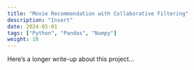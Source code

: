 ```yaml
---
title: "Movie Recommendation with Collaborative Filtering"
description: "Insert"
date: 2024-05-01
tags: ["Python", "Pandas", "Numpy"]
weight: 10
---
```


Here’s a longer write-up about this project...
